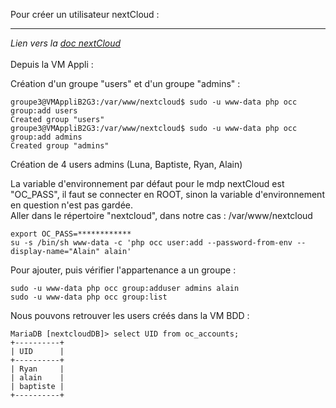 Pour créer un utilisateur nextCloud :  
___
*Lien vers la [doc nextCloud](https://docs.nextcloud.com/server/latest/admin_manual/configuration_server/occ_command.html#user-commands)*  
</br>
Depuis la VM Appli :  

Création d'un groupe "users" et d'un groupe "admins" :  
```console
groupe3@VMAppliB2G3:/var/www/nextcloud$ sudo -u www-data php occ group:add users
Created group "users"
groupe3@VMAppliB2G3:/var/www/nextcloud$ sudo -u www-data php occ group:add admins
Created group "admins"
```
Création de 4 users admins (Luna, Baptiste, Ryan, Alain)  

La variable d'environnement par défaut pour le mdp nextCloud est "OC_PASS", il faut se connecter en ROOT, sinon la variable d'environnement en question n'est pas gardée.  
Aller dans le répertoire "nextcloud", dans notre cas : /var/www/nextcloud  

```console
export OC_PASS=************
su -s /bin/sh www-data -c 'php occ user:add --password-from-env --display-name="Alain" alain'
```  
Pour ajouter, puis vérifier l'appartenance a un groupe :  
```console
sudo -u www-data php occ group:adduser admins alain
sudo -u www-data php occ group:list
```  
Nous pouvons retrouver les users créés dans la VM BDD :  

```console
MariaDB [nextcloudDB]> select UID from oc_accounts;
+----------+
| UID      |
+----------+
| Ryan     |
| alain    |
| baptiste |
+----------+
```